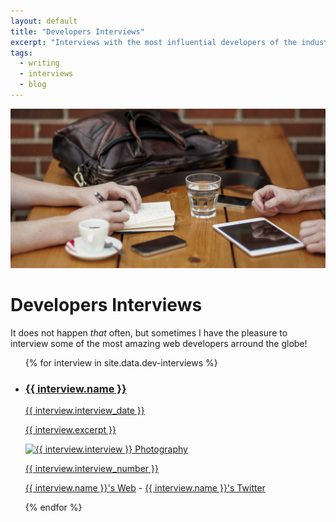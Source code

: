 ```yaml
---
layout: default
title: "Developers Interviews"
excerpt: "Interviews with the most influential developers of the industry and people think interesting to follow because of their work."
tags:
  - writing
  - interviews
  - blog
---
```

<div class="header-section">
  <img src="/images/developers-interviews.jpg" alt="Photography by Alejandro Escamilla" />
  <h1 class="header-section__h1">Developers Interviews</h1>
</div>

It does not happen *that* often, but sometimes I have the pleasure to interview some of the most amazing web developers arround the globe!

<ul class="events  list">
{% for interview in site.data.dev-interviews %}
  <li class="event  list__item">
    <a href="/developers-interviews/{{ interview.interview_url }}">
      <h3 class="home-section__h3">{{ interview.name }}</h3>
      <time class="home-section__date" datetime="{{ interview.date | date: "%Y-%m-%d" }}">{{ interview.interview_date }}</time>
      <p>{{ interview.excerpt }}</p>
      <img class="portrait--small" src="{{ interview.image_url }}" alt="{{ interview.interview }} Photography"/>
      <p>{{ interview.interview_number }}</p>
    </a>
    <p>
      <a href="{{ interview.interview_web }}" target="_blank">{{ interview.name }}'s Web</a> - <a href="{{ interview.interview_twitter }}" target="_blank">{{ interview.name }}'s Twitter</a>
    </p>
  </li>
{% endfor %}
</ul>

